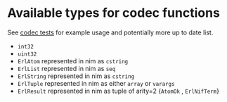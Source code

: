 # Available types for codec functions

See [codec tests](https://github.com/wltsmrz/nimler/tree/master/tests/codec) for example usage and potentially more up to date list.

* `int32`
* `uint32`
* `ErlAtom` represented in nim as `cstring`
* `ErlList` represented in nim as `seq`
* `ErlString` represented in nim as `cstring`
* `ErlTuple` represented in nim as either `array` or `varargs`
* `ErlResult` represented in nim as tuple of arity=2 {`AtomOk` , `ErlNifTerm`}

